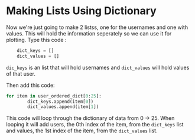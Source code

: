 # Making Lists Using Dictionary

Now we're just going to make 2 listss, one for the usernames and one with values. This will hold the information seperately so we can use it for plotting. Type this code :

```python
    dict_keys = [] 
    dict_values = []
```

`dic_keys` is an list that will hold usernames and `dict_values` will hold values of that user.

Then add this code:

```python
for item in user_ordered_dict[0:25]: 
        dict_keys.append(item[0])  
        dict_values.append(item[1])
```

This code will loop through the dictionary of data from 0 -&gt; 25. When looping it will add users, the 0th index of the item, from the `dict_keys` list and values, the 1st index of the item, from the `dict_values` list.

